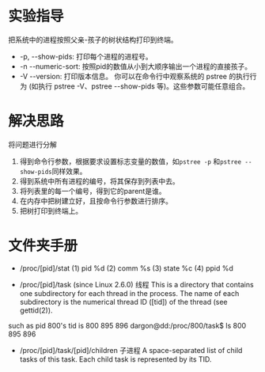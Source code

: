# 实验指导
把系统中的进程按照父亲-孩子的树状结构打印到终端。

* -p, --show-pids: 打印每个进程的进程号。
* -n --numeric-sort: 按照pid的数值从小到大顺序输出一个进程的直接孩子。
* -V --version: 打印版本信息。
你可以在命令行中观察系统的 pstree 的执行行为 (如执行 pstree -V、pstree --show-pids 等)。这些参数可能任意组合。

# 解决思路
将问题进行分解

1. 得到命令行参数，根据要求设置标志变量的数值，如`pstree -p` 和`pstree --show-pids`同样效果。
2. 得到系统中所有进程的编号，将其保存到列表中去。
3. 将列表里的每一个编号，得到它的parent是谁。
4. 在内存中把树建立好，且按命令行参数进行排序。
5. 把树打印到终端上。

# 文件夹手册
* /proc/[pid]/stat
(1) pid  %d
(2) comm  %s
(3) state  %c
(4) ppid  %d

* /proc/[pid]/task (since Linux 2.6.0)
线程
This  is  a  directory  that contains one subdirectory for each thread in the process.  The name of each subdirectory is the numerical thread ID ([tid]) of the thread (see gettid(2)).

such as pid 800's tid is 800 895  896
dargon@dd:/proc/800/task$ ls
800  895  896

* /proc/[pid]/task/[pid]/children
子进程
A  space-separated list of child tasks of this task.  Each child task is represented by its TID.